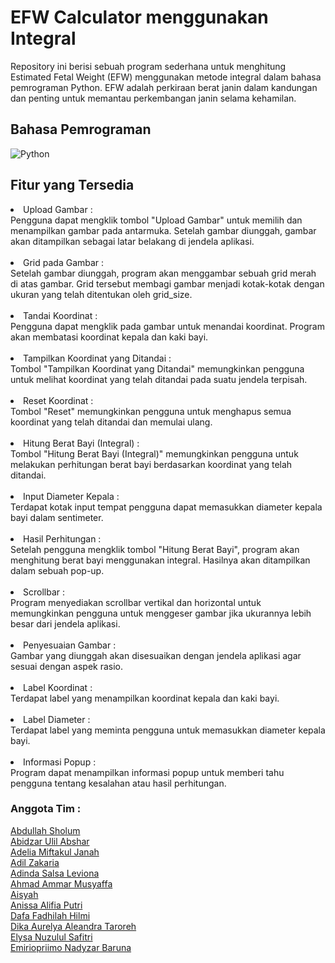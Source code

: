 # EFW Calculator menggunakan Integral

<p>Repository ini berisi sebuah program sederhana untuk menghitung Estimated Fetal Weight (EFW) menggunakan metode integral dalam bahasa pemrograman Python. 
  EFW adalah perkiraan berat janin dalam kandungan dan penting untuk memantau perkembangan janin selama kehamilan.</p>

<h2>Bahasa Pemrograman</h2>

![Python](https://img.shields.io/badge/python-3670A0?style=for-the-badge&logo=python&logoColor=ffdd54)

<h2>Fitur yang Tersedia</h2>
<li>Upload Gambar :</li>
Pengguna dapat mengklik tombol "Upload Gambar" untuk memilih dan menampilkan gambar pada antarmuka.
Setelah gambar diunggah, gambar akan ditampilkan sebagai latar belakang di jendela aplikasi.
<br>
<br>
<li>Grid pada Gambar :</li>
Setelah gambar diunggah, program akan menggambar sebuah grid merah di atas gambar.
Grid tersebut membagi gambar menjadi kotak-kotak dengan ukuran yang telah ditentukan oleh grid_size.
<br>
<br>
<li>Tandai Koordinat :</li>
Pengguna dapat mengklik pada gambar untuk menandai koordinat. Program akan membatasi koordinat kepala dan kaki bayi.
<br>
<br>
<li>Tampilkan Koordinat yang Ditandai :</li>
Tombol "Tampilkan Koordinat yang Ditandai" memungkinkan pengguna untuk melihat koordinat yang telah ditandai pada suatu jendela terpisah.
<br>
<br>
<li>Reset Koordinat :</li>
Tombol "Reset" memungkinkan pengguna untuk menghapus semua koordinat yang telah ditandai dan memulai ulang.
<br>
<br>
<li>Hitung Berat Bayi (Integral) :</li>
Tombol "Hitung Berat Bayi (Integral)" memungkinkan pengguna untuk melakukan perhitungan berat bayi berdasarkan koordinat yang telah ditandai.
<br>
<br>
<li>Input Diameter Kepala :</li>
Terdapat kotak input tempat pengguna dapat memasukkan diameter kepala bayi dalam sentimeter.
<br>
<br>
<li>Hasil Perhitungan :</li>
Setelah pengguna mengklik tombol "Hitung Berat Bayi", program akan menghitung berat bayi menggunakan integral. Hasilnya akan ditampilkan dalam sebuah pop-up.
<br>
<br>
<li>Scrollbar :</li>
Program menyediakan scrollbar vertikal dan horizontal untuk memungkinkan pengguna untuk menggeser gambar jika ukurannya lebih besar dari jendela aplikasi.
<br>
<br>
<li>Penyesuaian Gambar :</li>
Gambar yang diunggah akan disesuaikan dengan jendela aplikasi agar sesuai dengan aspek rasio.
<br>
<br>
<li>Label Koordinat :</li>
Terdapat label yang menampilkan koordinat kepala dan kaki bayi.
<br>
<br>
<li>Label Diameter :</li>
Terdapat label yang meminta pengguna untuk memasukkan diameter kepala bayi.
<br>
<br>
<li>Informasi Popup :</li>
Program dapat menampilkan informasi popup untuk memberi tahu pengguna tentang kesalahan atau hasil perhitungan.

<h3>Anggota Tim :</h3>
<a href="https://www.instagram.com/ab_sholum">Abdullah Sholum</a>
<br>
<a href="https://www.instagram.com/abidzar.ulil.abshar">Abidzar Ulil Abshar</a>
<br>
<a href="https://www.instagram.com/adeliamj_">Adelia Miftakul Janah</a>
<br>
<a href="https://www.instagram.com/adilzakariaa">Adil Zakaria</a>
<br>
<a href="https://www.instagram.com/adindact_">Adinda Salsa Leviona</a>
<br>
<a href="https://www.instagram.com/ahmadammrm">Ahmad Ammar Musyaffa</a>
<br>
<a href="https://www.instagram.com/aisyahhh.20">Aisyah</a>
<br>
<a href="https://www.instagram.com/anissa.aliv">Anissa Alifia Putri</a>
<br>
<a href="https://www.instagram.com/daafadhilh_">Dafa Fadhilah Hilmi</a>
<br>
<a href="https://www.instagram.com/orltrh">Dika Aurelya Aleandra Taroreh</a>
<br>
<a href="https://www.instagram.com/elysanzs_">Elysa Nuzulul Safitri</a>
<br>
<a href="https://www.instagram.com/nadyzarb">Emiriopriimo Nadyzar Baruna</a>
